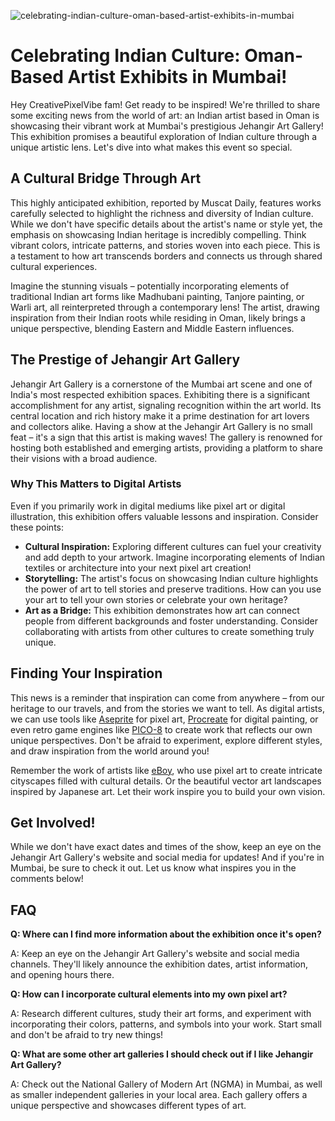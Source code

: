 ![celebrating-indian-culture-oman-based-artist-exhibits-in-mumbai](https://images.pexels.com/photos/7176690/pexels-photo-7176690.jpeg?auto=compress&cs=tinysrgb&fit=crop&h=627&w=1200)

# Celebrating Indian Culture: Oman-Based Artist Exhibits in Mumbai!

Hey CreativePixelVibe fam! Get ready to be inspired! We're thrilled to share some exciting news from the world of art: an Indian artist based in Oman is showcasing their vibrant work at Mumbai's prestigious Jehangir Art Gallery! This exhibition promises a beautiful exploration of Indian culture through a unique artistic lens. Let's dive into what makes this event so special.

## A Cultural Bridge Through Art

This highly anticipated exhibition, reported by Muscat Daily, features works carefully selected to highlight the richness and diversity of Indian culture. While we don't have specific details about the artist's name or style yet, the emphasis on showcasing Indian heritage is incredibly compelling. Think vibrant colors, intricate patterns, and stories woven into each piece. This is a testament to how art transcends borders and connects us through shared cultural experiences.

Imagine the stunning visuals – potentially incorporating elements of traditional Indian art forms like Madhubani painting, Tanjore painting, or Warli art, all reinterpreted through a contemporary lens! The artist, drawing inspiration from their Indian roots while residing in Oman, likely brings a unique perspective, blending Eastern and Middle Eastern influences.

## The Prestige of Jehangir Art Gallery

Jehangir Art Gallery is a cornerstone of the Mumbai art scene and one of India's most respected exhibition spaces. Exhibiting there is a significant accomplishment for any artist, signaling recognition within the art world. Its central location and rich history make it a prime destination for art lovers and collectors alike. Having a show at the Jehangir Art Gallery is no small feat – it's a sign that this artist is making waves! The gallery is renowned for hosting both established and emerging artists, providing a platform to share their visions with a broad audience.

### Why This Matters to Digital Artists

Even if you primarily work in digital mediums like pixel art or digital illustration, this exhibition offers valuable lessons and inspiration. Consider these points:

*   **Cultural Inspiration:** Exploring different cultures can fuel your creativity and add depth to your artwork. Imagine incorporating elements of Indian textiles or architecture into your next pixel art creation!
*   **Storytelling:** The artist's focus on showcasing Indian culture highlights the power of art to tell stories and preserve traditions. How can you use your art to tell your own stories or celebrate your own heritage?
*   **Art as a Bridge:** This exhibition demonstrates how art can connect people from different backgrounds and foster understanding. Consider collaborating with artists from other cultures to create something truly unique.

## Finding Your Inspiration

This news is a reminder that inspiration can come from anywhere – from our heritage to our travels, and from the stories we want to tell. As digital artists, we can use tools like [Aseprite](https://www.aseprite.org/) for pixel art, [Procreate](https://procreate.art/) for digital painting, or even retro game engines like [PICO-8](https://www.lexaloffle.com/pico-8.php) to create work that reflects our own unique perspectives. Don't be afraid to experiment, explore different styles, and draw inspiration from the world around you!

Remember the work of artists like [eBoy](https://www.eboy.com/), who use pixel art to create intricate cityscapes filled with cultural details. Or the beautiful vector art landscapes inspired by Japanese art. Let their work inspire you to build your own vision.

## Get Involved!

While we don't have exact dates and times of the show, keep an eye on the Jehangir Art Gallery's website and social media for updates! And if you're in Mumbai, be sure to check it out. Let us know what inspires you in the comments below!

## FAQ

**Q: Where can I find more information about the exhibition once it's open?**

A: Keep an eye on the Jehangir Art Gallery's website and social media channels. They'll likely announce the exhibition dates, artist information, and opening hours there.

**Q: How can I incorporate cultural elements into my own pixel art?**

A: Research different cultures, study their art forms, and experiment with incorporating their colors, patterns, and symbols into your work. Start small and don't be afraid to try new things!

**Q: What are some other art galleries I should check out if I like Jehangir Art Gallery?**

A: Check out the National Gallery of Modern Art (NGMA) in Mumbai, as well as smaller independent galleries in your local area. Each gallery offers a unique perspective and showcases different types of art.
